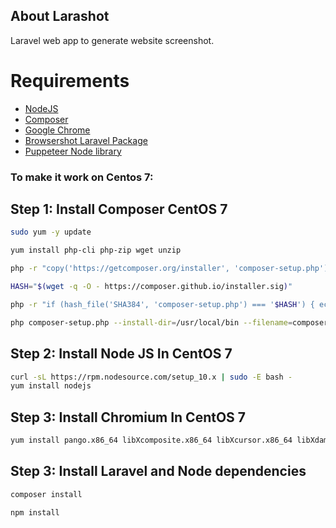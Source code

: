 ## About Larashot

Laravel web app to generate website screenshot.

# Requirements

* [NodeJS](https://nodejs.org/)
* [Composer](https://getcomposer.org/)
* [Google Chrome](https://www.google.com/chrome/)
* [Browsershot Laravel Package](https://github.com/spatie/browsershot)
* [Puppeteer Node library](https://github.com/GoogleChrome/puppeteer)



### To make it work on Centos 7:
## Step 1: Install Composer CentOS 7
```bash
sudo yum -y update

yum install php-cli php-zip wget unzip

php -r "copy('https://getcomposer.org/installer', 'composer-setup.php');"

HASH="$(wget -q -O - https://composer.github.io/installer.sig)"

php -r "if (hash_file('SHA384', 'composer-setup.php') === '$HASH') { echo 'Installer verified'; } else { echo 'Installer corrupt'; unlink('composer-setup.php'); } echo PHP_EOL;"

php composer-setup.php --install-dir=/usr/local/bin --filename=composer

```
## Step 2: Install Node JS In CentOS 7

```bash
curl -sL https://rpm.nodesource.com/setup_10.x | sudo -E bash -
yum install nodejs
```
## Step 3: Install Chromium In CentOS 7

```bash
yum install pango.x86_64 libXcomposite.x86_64 libXcursor.x86_64 libXdamage.x86_64 libXext.x86_64 libXi.x86_64 libXtst.x86_64 cups-libs.x86_64 libXScrnSaver.x86_64 libXrandr.x86_64 GConf2.x86_64 alsa-lib.x86_64 atk.x86_64 gtk3.x86_64 ipa-gothic-fonts xorg-x11-fonts-100dpi xorg-x11-fonts-75dpi xorg-x11-utils xorg-x11-fonts-cyrillic xorg-x11-fonts-Type1 xorg-x11-fonts-misc
```

## Step 3: Install Laravel and Node dependencies
```bash
composer install

npm install
```
